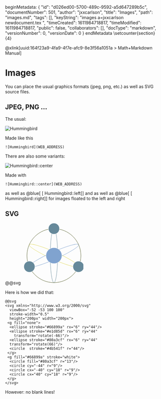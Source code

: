 beginMetadata:
{
    "id": "d026ed00-5700-489c-9592-a5d647289b5c",
    "documentNumber": 501,
    "author": "jxxcarlson",
    "title": "Images",
    "path": "images.md",
    "tags": [],
    "keyString": "images a=jxxcarlson newdocument.tex ",
    "timeCreated": 1611984718817,
    "timeModified": 1611984718817,
    "public": false,
    "collaborators": [],
    "docType": "markdown",
    "versionNumber": 0,
    "versionDate": 0
}
endMetadata
\setcounter{section}{4}

@xlink[uuid:164f23a9-4fa9-4f7e-afc9-8e3f56a1051a > Math+Markdown Manual]

# Images

You can place the usual graphics formats (jpeg, png, etc.) as well as SVG source files.

## JPEG, PNG ...

The usual:

![Hummingbird](https://encrypted-tbn0.gstatic.com/images?q=tbn%3AANd9GcSKK5oCbORAuRM5xZjVTqEIsRGiFjTStX4euA&usqp=CAU)

Made like this

```nolang
![Hummingbird](WEB_ADDRESS)
```
There are also some variants:

![ Hummingbird::center ](https://encrypted-tbn0.gstatic.com/images?q=tbn%3AANd9GcSKK5oCbORAuRM5xZjVTqEIsRGiFjTStX4euA&usqp=CAU)

Made with

```nolang
![Hummingbird::center](WEB_ADDRESS)
```

as well as @blue[ [ Hummingbird::left]] and 
as well as @blue[ [ Hummingbird::right]] for images floated to the left and right


## SVG

@@svg
<svg xmlns="http://www.w3.org/2000/svg" 
  viewBox="-52 -53 100 100" 
  stroke-width="0.5" 
  height="200px" width="200px">
 <g fill="none">
  <ellipse stroke="#66899a" rx="6" ry="44"/>
  <ellipse stroke="#e1d85d" rx="6" ry="44" 
    transform="rotate(-66)"/>
  <ellipse stroke="#80a3cf" rx="6" ry="44" 
  transform="rotate(66)"/>
  <circle  stroke="#4b541f" r="44"/>
 </g>
 <g fill="#66899a" stroke="white">
  <circle fill="#80a3cf" r="13"/>
  <circle cy="-44" r="9"/>
  <circle cx="-40" cy="18" r="9"/>
  <circle cx="40" cy="18" r="9"/>
 </g>
</svg>

Here is how we did that:

```nolang
@@svg
<svg xmlns="http://www.w3.org/2000/svg" 
  viewBox="-52 -53 100 100" 
  stroke-width="0.5" 
  height="200px" width="200px">
 <g fill="none">
  <ellipse stroke="#66899a" rx="6" ry="44"/>
  <ellipse stroke="#e1d85d" rx="6" ry="44" 
    transform="rotate(-66)"/>
  <ellipse stroke="#80a3cf" rx="6" ry="44" 
  transform="rotate(66)"/>
  <circle  stroke="#4b541f" r="44"/>
 </g>
 <g fill="#66899a" stroke="white">
  <circle fill="#80a3cf" r="13"/>
  <circle cy="-44" r="9"/>
  <circle cx="-40" cy="18" r="9"/>
  <circle cx="40" cy="18" r="9"/>
 </g>
</svg>
````

However: no blank lines!